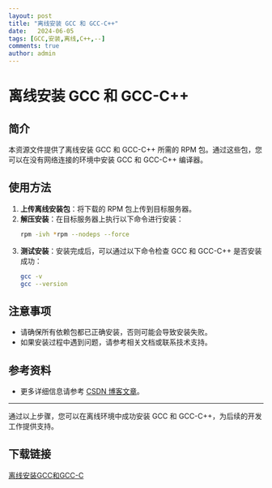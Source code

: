 ```yaml
---
layout: post
title: "离线安装 GCC 和 GCC-C++"
date:   2024-06-05
tags: [GCC,安装,离线,C++,--]
comments: true
author: admin
---
```

# 离线安装 GCC 和 GCC-C++

## 简介
本资源文件提供了离线安装 GCC 和 GCC-C++ 所需的 RPM 包。通过这些包，您可以在没有网络连接的环境中安装 GCC 和 GCC-C++ 编译器。

## 使用方法
1. **上传离线安装包**：将下载的 RPM 包上传到目标服务器。
2. **解压安装**：在目标服务器上执行以下命令进行安装：
   ```bash
   rpm -ivh *rpm --nodeps --force
   ```
3. **测试安装**：安装完成后，可以通过以下命令检查 GCC 和 GCC-C++ 是否安装成功：
   ```bash
   gcc -v
   gcc --version
   ```

## 注意事项
- 请确保所有依赖包都已正确安装，否则可能会导致安装失败。
- 如果安装过程中遇到问题，请参考相关文档或联系技术支持。

## 参考资料
- 更多详细信息请参考 [CSDN 博客文章](https://blog.csdn.net/qq_42578036/article/details/121794646)。

---

通过以上步骤，您可以在离线环境中成功安装 GCC 和 GCC-C++，为后续的开发工作提供支持。

## 下载链接

[离线安装GCC和GCC-C](https://pan.quark.cn/s/4317794ebf67)